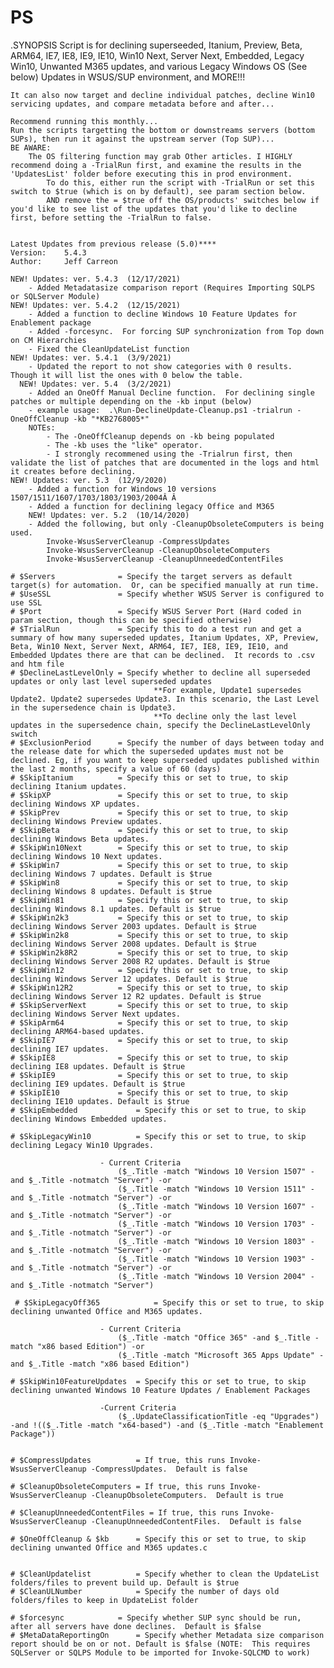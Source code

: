 # PS
.SYNOPSIS
Script is for declining superseeded, Itanium, Preview, Beta, ARM64, IE7, IE8, IE9, IE10, Win10 Next, Server Next, Embedded, Legacy Win10, Unwanted M365 updates, and various Legacy Windows OS (See below) Updates in WSUS/SUP environment, and MORE!!!


    It can also now target and decline individual patches, decline Win10 servicing updates, and compare metadata before and after...
	
    Recommend running this monthly...  
	Run the scripts targetting the bottom or downstreams servers (bottom SUPs), then run it against the upstream server (Top SUP)...
	BE AWARE:  
		The OS filtering function may grab Other articles. I HIGHLY recommend doing a -TrialRun first, and examine the results in the 'UpdatesList' folder before executing this in prod environment.  
			To do this, either run the script with -TrialRun or set this switch to $true (which is on by default), see param section below.  
			AND remove the = $true off the OS/products' switches below if you'd like to see list of the updates that you'd like to decline first, before setting the -TrialRun to false.

        
    Latest Updates from previous release (5.0)****
	Version:	5.4.3
	Author:		Jeff Carreon
	
	NEW! Updates: ver. 5.4.3  (12/17/2021)
        - Added Metadatasize comparison report (Requires Importing SQLPS or SQLServer Module)
	NEW! Updates: ver. 5.4.2  (12/15/2021)
        - Added a function to decline Windows 10 Feature Updates for Enablement package
        - Added -forcesync.  For forcing SUP synchronization from Top down on CM Hierarchies
        - Fixed the CleanUpdateList function
	NEW! Updates: ver. 5.4.1  (3/9/2021)
        - Updated the report to not show categories with 0 results.  Though it will list the ones with 0 below the table.
	  NEW! Updates: ver. 5.4  (3/2/2021)
		- Added an OneOff Manual Decline function.  For declining single patches or multiple depending on the -kb input (below)
        - example usage:  .\Run-DeclineUpdate-Cleanup.ps1 -trialrun -OneOffCleanup -kb "*KB2768005*"
        NOTEs: 
            - The -OneOffCleanup depends on -kb being populated
            - The -kb uses the "like" operator. 
            - I strongly recommened using the -Trialrun first, then validate the list of patches that are documented in the logs and html it creates before declining.
	NEW! Updates: ver. 5.3  (12/9/2020)
		- Added a function for Windows 10 versions 1507/1511/1607/1703/1803/1903/2004Â Â 
        - Added a function for declining legacy Office and M365
    	NEW! Updates: ver. 5.2  (10/14/2020)
        - Added the following, but only -CleanupObsoleteComputers is being used.
        	Invoke-WsusServerCleanup -CompressUpdates
	        Invoke-WsusServerCleanup -CleanupObsoleteComputers
	        Invoke-WsusServerCleanup -CleanupUnneededContentFiles

	# $Servers				= Specify the target servers as default target(s) for automation.  Or, can be specified manually at run time.
	# $UseSSL               = Specify whether WSUS Server is configured to use SSL
	# $Port                 = Specify WSUS Server Port (Hard coded in param section, though this can be specified otherwise)
	# $TrialRun		        = Specify this to do a test run and get a summary of how many superseded updates, Itanium Updates, XP, Preview, Beta, Win10 Next, Server Next, ARM64, IE7, IE8, IE9, IE10, and Embedded Updates there are that can be declined.  It records to .csv and htm file
	# $DeclineLastLevelOnly = Specify whether to decline all superseded updates or only last level superseded updates
									**For example, Update1 supersedes Update2. Update2 supersedes Update3. In this scenario, the Last Level in the supersedence chain is Update3. 
									**To decline only the last level updates in the supersedence chain, specify the DeclineLastLevelOnly switch
	# $ExclusionPeriod      = Specify the number of days between today and the release date for which the superseded updates must not be declined. Eg, if you want to keep superseded updates published within the last 2 months, specify a value of 60 (days)
	# $SkipItanium			= Specify this or set to true, to skip declining Itanium updates.
	# $SkipXP				= Specify this or set to true, to skip declining Windows XP updates.  
	# $SkipPrev				= Specify this or set to true, to skip declining Windows Preview updates.  
	# $SkipBeta				= Specify this or set to true, to skip declining Windows Beta updates.
	# $SkipWin10Next		= Specify this or set to true, to skip declining Windows 10 Next updates.
	# $SkipWin7				= Specify this or set to true, to skip declining Windows 7 updates. Default is $true
	# $SkipWin8				= Specify this or set to true, to skip declining Windows 8 updates. Default is $true
	# $SkipWin81			= Specify this or set to true, to skip declining Windows 8.1 updates. Default is $true
	# $SkipWin2k3			= Specify this or set to true, to skip declining Windows Server 2003 updates. Default is $true
	# $SkipWin2k8			= Specify this or set to true, to skip declining Windows Server 2008 updates. Default is $true
	# $SkipWin2k8R2			= Specify this or set to true, to skip declining Windows Server 2008 R2 updates. Default is $true
	# $SkipWin12			= Specify this or set to true, to skip declining Windows Server 12 updates. Default is $true
	# $SkipWin12R2			= Specify this or set to true, to skip declining Windows Server 12 R2 updates. Default is $true
	# $SkipServerNext		= Specify this or set to true, to skip declining Windows Server Next updates.
	# $SkipArm64			= Specify this or set to true, to skip declining ARM64-based updates.
	# $SkipIE7				= Specify this or set to true, to skip declining IE7 updates.
	# $SkipIE8				= Specify this or set to true, to skip declining IE8 updates. Default is $true
	# $SkipIE9				= Specify this or set to true, to skip declining IE9 updates. Default is $true
	# $SkipIE10				= Specify this or set to true, to skip declining IE10 updates. Default is $true
	# $SkipEmbedded				= Specify this or set to true, to skip declining Windows Embedded updates.

	# $SkipLegacyWin10			= Specify this or set to true, to skip declining Legacy Win10 Upgrades.

						- Current Criteria
							($_.Title -match "Windows 10 Version 1507" -and $_.Title -notmatch "Server") -or
							($_.Title -match "Windows 10 Version 1511" -and $_.Title -notmatch "Server") -or 
							($_.Title -match "Windows 10 Version 1607" -and $_.Title -notmatch "Server") -or 
							($_.Title -match "Windows 10 Version 1703" -and $_.Title -notmatch "Server") -or 
							($_.Title -match "Windows 10 Version 1803" -and $_.Title -notmatch "Server") -or 
							($_.Title -match "Windows 10 Version 1903" -and $_.Title -notmatch "Server") -or 
							($_.Title -match "Windows 10 Version 2004" -and $_.Title -notmatch "Server")
                                     
	 # $SkipLegacyOff365			= Specify this or set to true, to skip declining unwanted Office and M365 updates.

						- Current Criteria
							($_.Title -match "Office 365" -and $_.Title -match "x86 based Edition") -or 
							($_.Title -match "Microsoft 365 Apps Update" -and $_.Title -match "x86 based Edition")
    
	# $SkipWin10FeatureUpdates  = Specify this or set to true, to skip declining unwanted Windows 10 Feature Updates / Enablement Packages
    
						-Current Criteria
							($_.UpdateClassificationTitle -eq "Upgrades") -and !(($_.Title -match "x64-based") -and ($_.Title -match "Enablement Package"))


	# $CompressUpdates			= If true, this runs Invoke-WsusServerCleanup -CompressUpdates.  Default is false

	# $CleanupObsoleteComputers	= If true, this runs Invoke-WsusServerCleanup -CleanupObsoleteComputers.  Default is true

	# $CleanupUnneededContentFiles = If true, this runs Invoke-WsusServerCleanup -CleanupUnneededContentFiles.  Default is false
    
	# $OneOffCleanup & $kb		= Specify this or set to true, to skip declining unwanted Office and M365 updates.c


	# $CleanUpdatelist			= Specify whether to clean the UpdateList folders/files to prevent build up. Default is $true
	# $CleanULNumber			= Specify the number of days old folders/files to keep in UpdateList folder

	# $forcesync			= Specify whether SUP sync should be run, after all servers have done declines.  Default is $false
	# $MetaDataReportingOn		= Specify whether Metadata size comparison report should be on or not. Default is $false (NOTE:  This requires SQLServer or SQLPS Module to be imported for Invoke-SQLCMD to work)

  
